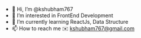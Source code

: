 - 👋 Hi, I’m @kshubham767
- 👀 I’m interested in FrontEnd Development
- 🌱 I’m currently learning ReactJs, Data Structure
- 📫 How to reach me
     ✉️ kshubham767@gmail.com
<!---
kshubham767/kshubham767 is a ✨ special ✨ repository because its `README.md` (this file) appears on your GitHub profile.
You can click the Preview link to take a look at your changes.
--->
